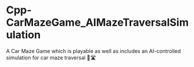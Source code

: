 # Cpp-CarMazeGame_AIMazeTraversalSimulation
A Car Maze Game which is playable as well as includes an AI-controlled simulation for car maze traversal 🚗🛣️
